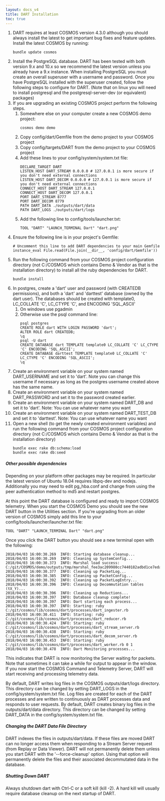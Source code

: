 ```yaml
---
layout: docs_v4
title: DART Installation
toc: true
---
```


1. DART requires at least COSMOS version 4.3.0 although you should always install the latest to get important bug fixes and feature updates. Install the latest COSMOS by running:
   ```
   bundle update cosmos
   ```
1. Install the PostgreSQL database. DART has been tested with both version 9.x and 10.x so we recommend the latest version unless you already have a 9.x instance. When installing PostgreSQL you must create an overall superuser with a username and password. Once you have PostgreSQL installed with the superuser created, follow the following steps to configure for DART. (Note that on linux you will need to install postgresql and the postgresql-server-dev (or equivalent) packages)
1. If you are upgrading an existing COSMOS project perform the following steps.
   1. Somewhere else on your computer create a new COSMOS demo project:
      ```
      cosmos demo demo
      ```
   1. Copy config/dart/Gemfile from the demo project to your COSMOS project
   1. Copy config/targets/DART from the demo project to your COSMOS project
   1. Add these lines to your config/system/system.txt file:
      ```
      DECLARE_TARGET DART
      LISTEN_HOST DART_STREAM 0.0.0.0 # 127.0.0.1 is more secure if you don't need external connections
      LISTEN_HOST DART_DECOM 0.0.0.0 # 127.0.0.1 is more secure if you don't need external connections
      CONNECT_HOST DART_STREAM 127.0.0.1
      CONNECT_HOST DART_DECOM 127.0.0.1
      PORT DART_STREAM 8777
      PORT DART_DECOM 8779
      PATH DART_DATA ./outputs/dart/data
      PATH DART_LOGS ./outputs/dart/logs
      ```
   1. Add the following line to config/tools/launcher.txt:
      ```
      TOOL "DART" "LAUNCH_TERMINAL Dart" "dart.png"
      ```
1. Ensure the following line is in your project's Gemfile:
   ```
   # Uncomment this line to add DART dependencies to your main Gemfile
   instance_eval File.read(File.join(__dir__, 'config/dart/Gemfile'))
   ```
1. Run the following command from your COSMOS project configuration directory (not C:/COSMOS which contains Demo & Vendor as that is the installation directory) to install all the ruby dependencies for DART.
   ```
   bundle install
   ```
1. In postgres, create a 'dart' user and password (with CREATEDB permissions), and both a 'dart' and 'darttest' database (owned by the dart user). The databases should be created with template0, LC_COLLATE 'C', LC_CTYPE 'C', and ENCODING 'SQL_ASCII'
   1. On windows use pgadmin
   2. Otherwise use the psql command line:
      ```
      psql postgres
      CREATE ROLE dart WITH LOGIN PASSWORD 'dart';
      ALTER ROLE dart CREATEDB;
      \q
      psql -U dart
      CREATE DATABASE dart TEMPLATE template0 LC_COLLATE 'C' LC_CTYPE 'C' ENCODING 'SQL_ASCII';
      CREATE DATABASE darttest TEMPLATE template0 LC_COLLATE 'C' LC_CTYPE 'C' ENCODING 'SQL_ASCII';
      \q
      ```
1. Create an environment variable on your system named DART_USERNAME and set it to 'dart'. Note you can change this username if necessary as long as the postgres username created above has the same name.
1. Create an environment variable on your system named DART_PASSWORD and set it to the password created earlier.
1. Create an environment variable on your system named DART_DB and set it to 'dart'. Note: You can use whatever name you want
1. Create an environment variable on your system named DART_TEST_DB and set it to 'darttest'. Note: You can use whatever name you want
1. Open a new shell (to get the newly created environment variables) and run the following command from your COSMOS project configuration directory (not C:/COSMOS which contains Demo & Vendor as that is the installation directory)
   ```
   bundle exec rake db:schema:load
   bundle exec rake db:seed
   ```

<div class="note warning">
  <h5>Other possible dependencies</h5>
  <p>Depending on your platform other packages may be required. In particular the latest version of Ubuntu 18.04 requires libpq-dev and nodejs.  Additionally you may need to edit pg_hba.conf and change from using the peer authentication method to md5 and restart postgres.</p>
</div>

At this point the DART database is configured and ready to import COSMOS telemetry. When you start the COSMOS Demo you should see the new DART button in the Utilities section. If you're upgrading from an older version of COSMOS simply add this line to your config/tools/launcher/launcher.txt file:

```
TOOL "DART" "LAUNCH_TERMINAL Dart" "dart.png"
```

Once you click the DART button you should see a new terminal open with the following:

```
2018/04/03 16:00:30.269  INFO: Starting database cleanup...
2018/04/03 16:00:30.269  INFO: Cleaning up SystemConfig...
2018/04/03 16:00:30.373  INFO: Marshal load success: C:/git/COSMOS/demo/outputs/tmp/marshal_fee3ac209980cc7440182adbd1ce7eda.bin
2018/04/03 16:00:30.377  INFO: Cleaning up PacketLog...
2018/04/03 16:00:30.385  INFO: Cleaning up PacketConfig...
2018/04/03 16:00:30.392  INFO: Cleaning up PacketLogEntry...
2018/04/03 16:00:30.396  INFO: Cleaning up Decommutation tables (tX_Y)...
2018/04/03 16:00:30.396  INFO: Cleaning up Reductions...
2018/04/03 16:00:30.397  INFO: Database cleanup complete!
2018/04/03 16:00:30.397  INFO: Dart starting each process...
2018/04/03 16:00:30.397  INFO: Starting: ruby C:/git/cosmos/lib/cosmos/dart/processes/dart_ingester.rb
2018/04/03 16:00:30.411  INFO: Starting: ruby C:/git/cosmos/lib/cosmos/dart/processes/dart_reducer.rb
2018/04/03 16:00:30.424  INFO: Starting: ruby C:/git/cosmos/lib/cosmos/dart/processes/dart_stream_server.rb
2018/04/03 16:00:30.438  INFO: Starting: ruby C:/git/cosmos/lib/cosmos/dart/processes/dart_decom_server.rb
2018/04/03 16:00:30.453  INFO: Starting: ruby C:/git/cosmos/lib/cosmos/dart/processes/dart_worker.rb 0 1
2018/04/03 16:00:30.478  INFO: Dart Monitoring processes...
```

This indicates that DART is now monitoring the Server waiting for packets. Note that sometimes it can take a while for output to appear in the window. If you now start the COSMOS Command and Telemetry Server, DART will start receiving and processing telemetry data.

By default, DART writes log files in the COSMOS outputs/dart/logs directory. This directory can be changed by setting DART_LOGS in the config/system/system.txt file. Log files are created for each of the DART processes and are written to continuously as DART processes data and responds to user requests. By default, DART creates binary log files in the outputs/dart/data directory. This directory can be changed by setting DART_DATA in the config/system/system.txt file.

<div class="note warning">
  <h5>Changing the DART Data File Directory</h5>
  <p>DART indexes the files in outputs/dart/data. If these files are moved DART can no longer access them when responding to a Stream Server request (from Replay or Data Viewer). DART will not permanently delete them unless you start DART with the '--force-cleanup' option. Using that option will permanently delete the files and their associated decommutated data in the database.</p>
</div>

<div class="note warning">
  <h5>Shutting Down DART</h5>
  <p>Always shutdown dart with Ctrl-C or a soft kill (kill -2).  A hard kill will usually require database cleanup on the next startup of DART.</p>
</div>
